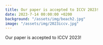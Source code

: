 ```yaml
---
title: Our paper is accepted to ICCV 2023!
date: 2023-7-14 00:00:00 +0200
background: "/assets/img/beach2.jpg"
image: "/assets/img/2023iccv.jpg"
---
```


Our paper is accepted to ICCV 2023!
